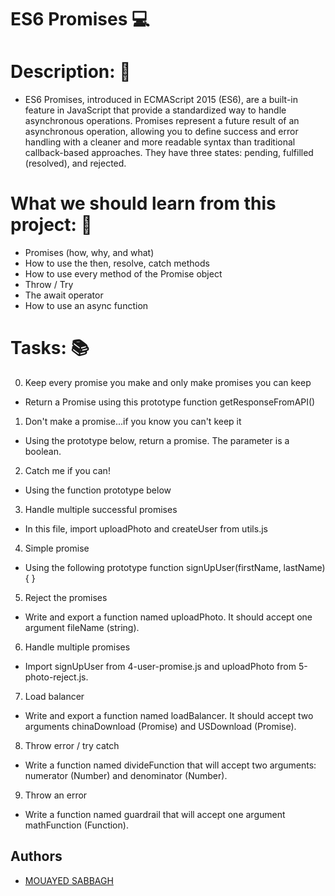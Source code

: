 # ES6 Promises 💻
# Description: 💬
- ES6 Promises, introduced in ECMAScript 2015 (ES6), are a built-in feature in JavaScript that provide a standardized way to handle asynchronous operations. Promises represent a future result of an asynchronous operation, allowing you to define success and error handling with a cleaner and more readable syntax than traditional callback-based approaches. They have three states: pending, fulfilled (resolved), and rejected.
# What we should learn from this project: 📑
- Promises (how, why, and what)
- How to use the then, resolve, catch methods
- How to use every method of the Promise object
- Throw / Try
- The await operator
- How to use an async function
# Tasks: 📚
0. Keep every promise you make and only make promises you can keep
- Return a Promise using this prototype function getResponseFromAPI()
1. Don't make a promise...if you know you can't keep it
- Using the prototype below, return a promise. The parameter is a boolean.
2. Catch me if you can!
- Using the function prototype below
3. Handle multiple successful promises
- In this file, import uploadPhoto and createUser from utils.js
4. Simple promise
- Using the following prototype
function signUpUser(firstName, lastName) { }

5. Reject the promises
- Write and export a function named uploadPhoto. It should accept one argument fileName (string).
6. Handle multiple promises
- Import signUpUser from 4-user-promise.js and uploadPhoto from 5-photo-reject.js.
7. Load balancer
- Write and export a function named loadBalancer. It should accept two arguments chinaDownload (Promise) and USDownload (Promise).
8. Throw error / try catch
- Write a function named divideFunction that will accept two arguments: numerator (Number) and denominator (Number).
9. Throw an error
- Write a function named guardrail that will accept one argument mathFunction (Function).
## Authors

- [MOUAYED SABBAGH](https://github.com/MOUAYEDSB)